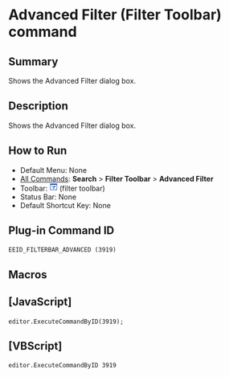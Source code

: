 # Advanced Filter (Filter Toolbar) command

## Summary

Shows the Advanced Filter dialog box.

## Description

Shows the Advanced Filter dialog box.

## How to Run

- Default Menu: None
- [All Commands](../tools/all_commands): **Search**
\> **Filter Toolbar** \> **Advanced Filter**
- Toolbar: ![](../../images/filterbar_advanced.png) (filter toolbar)
- Status Bar: None
- Default Shortcut Key: None

## Plug-in Command ID

```
EEID_FILTERBAR_ADVANCED (3919)
```

## Macros

## \[JavaScript\]

```
editor.ExecuteCommandByID(3919);
```

## \[VBScript\]

```
editor.ExecuteCommandByID 3919
```
